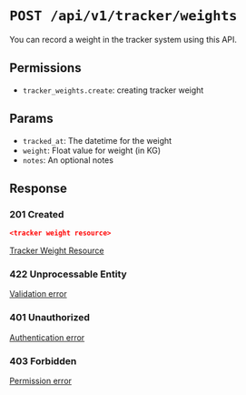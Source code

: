 # `POST /api/v1/tracker/weights`
You can record a weight in the tracker system using this API.


## Permissions

- `tracker_weights.create`: creating tracker weight

## Params

- `tracked_at`: The datetime for the weight
- `weight`: Float value for weight (in KG)
- `notes`: An optional notes

## Response

### 201 Created
```json
<tracker weight resource>
```

[Tracker Weight Resource](tracker_weight_resource.md)

### 422 Unprocessable Entity
[Validation error](../../_globals/validation-errors.md)

### 401 Unauthorized
[Authentication error](../../_globals/authentication-errors.md)

### 403 Forbidden
[Permission error](../../_globals/permission-errors.md)
